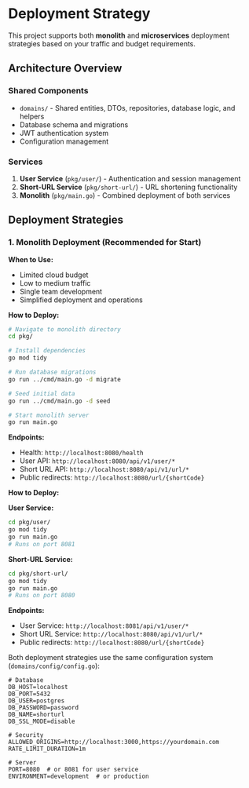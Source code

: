 # Deployment Strategy

This project supports both **monolith** and **microservices** deployment strategies based on your traffic and budget requirements.

## Architecture Overview

### Shared Components
- `domains/` - Shared entities, DTOs, repositories, database logic, and helpers
- Database schema and migrations
- JWT authentication system
- Configuration management

### Services
1. **User Service** (`pkg/user/`) - Authentication and session management
2. **Short-URL Service** (`pkg/short-url/`) - URL shortening functionality
3. **Monolith** (`pkg/main.go`) - Combined deployment of both services

## Deployment Strategies

### 1. Monolith Deployment (Recommended for Start)

**When to Use:**
- Limited cloud budget
- Low to medium traffic
- Single team development
- Simplified deployment and operations

**How to Deploy:**
```bash
# Navigate to monolith directory
cd pkg/

# Install dependencies
go mod tidy

# Run database migrations
go run ../cmd/main.go -d migrate

# Seed initial data
go run ../cmd/main.go -d seed

# Start monolith server
go run main.go
```

**Endpoints:**
- Health: `http://localhost:8080/health`
- User API: `http://localhost:8080/api/v1/user/*`
- Short URL API: `http://localhost:8080/api/v1/url/*`
- Public redirects: `http://localhost:8080/url/{shortCode}`


**How to Deploy:**

**User Service:**
```bash
cd pkg/user/
go mod tidy
go run main.go
# Runs on port 8081
```

**Short-URL Service:**
```bash
cd pkg/short-url/
go mod tidy  
go run main.go
# Runs on port 8080
```

**Endpoints:**
- User Service: `http://localhost:8081/api/v1/user/*`
- Short URL Service: `http://localhost:8080/api/v1/url/*`
- Public redirects: `http://localhost:8080/url/{shortCode}`

Both deployment strategies use the same configuration system (`domains/config/config.go`):

```env
# Database
DB_HOST=localhost
DB_PORT=5432
DB_USER=postgres
DB_PASSWORD=password
DB_NAME=shorturl
DB_SSL_MODE=disable

# Security
ALLOWED_ORIGINS=http://localhost:3000,https://yourdomain.com
RATE_LIMIT_DURATION=1m

# Server
PORT=8080  # or 8081 for user service
ENVIRONMENT=development  # or production
```






